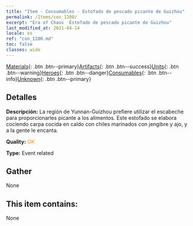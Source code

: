 ```yaml
---
title: "Item - Consumables - Estofado de pescado picante de Guizhou"
permalink: /Items/con_1200/
excerpt: "Era of Chaos  Estofado de pescado picante de Guizhou"
last_modified_at: 2021-04-14
locale: es
ref: "con_1200.md"
toc: false
classes: wide
---
```

 [Materials](/es/Items/){: .btn .btn--primary}[Artifacts](/es/Items/Artifacts/){: .btn .btn--success}[Units](/es/Items/Units/){: .btn .btn--warning}[Heroes](/es/Items/Heroes/){: .btn .btn--danger}[Consumables](/es/Items/Consumables/){: .btn .btn--info}[Unknown](/es/Items/Unknown/){: .btn .btn--primary}

## Detalles
 **Descripción:** La región de Yunnan-Guizhou prefiere utilizar el escabeche para proporcionarles picante a los alimentos. Este estofado se elabora cociendo carpa cocida en caldo con chiles marinados con jengibre y ajo, y a la gente le encanta.

 **Quality:** <span style="color: #FF8C00">OK</span>

 **Type:** Event related

## Gather

  None

## This item contains:

  None

